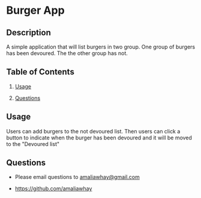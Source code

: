 # Burger App

## Description

A simple application that will list burgers in two group. One group of burgers has been devoured. The the other group has not.

## Table of Contents

1. [Usage](##Usage)

1. [Questions](##Questions)

## Usage

Users can add burgers to the not devoured list. Then users can click a button to indicate when the burger has been devoured and it will be moved to the "Devoured list"

## Questions

- Please email questions to amaliawhay@gmail.com

- https://github.com/amaliawhay
